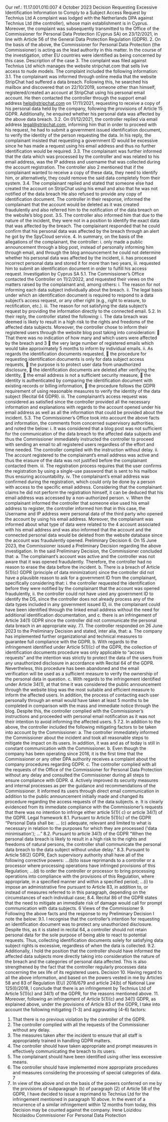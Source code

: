 Our ref.: 11.17.001.010.007 4 October 2023
Decision
Requesting Excessive Identification Information to Comply to a Subject
Access Request by Technius Ltd
A complaint was lodged with the Netherlands DPA against Technius Ltd (the
controller), whose main establishment is in Cyprus. Moreover, the complaint was
subsequently transmitted to the Office of the Commissioner for Personal Data
Protection (Cyprus SA) on 23/12/2021, in line with Article 56 of the General Data
Protection Regulation (GDPR).
2. On the basis of the above, the Commissioner for Personal Data Protection
(the Commissioner) is acting as the lead authority in this matter. In the course of
the investigation, other EU countries were identified as being concerned by this
case.
Description of the case
3. The complaint was filed against Technius Ltd which manages the website
stripchat.com that sells live access to nude models. The complaint included the
following information:
3.1. The complainant was informed through online media that the website
StripChat had suffered a data breach. Following this, he searched his mailbox
and discovered that on 22/10/2019, someone other than himself,
registered/created an account at StripChat using his personal email account. He
then contacted the controller through the support email address
help@stripchat.com on 17/11/2021, requesting to receive a copy of his personal
data held by the company, following the provisions of Article 15 GDPR.
Additionally, he enquired whether his personal data was affected by the above
data breach.
3.2. On 01/12/2021, the controller replied via email address legal@stripchat.com,
informing him that in order to proceed with his request, he had to submit a
government issued identification document, to verify the identity of the person
requesting the data. In his reply, the complainant insisted that requesting a
government ID would be excessive since he has made a request using his email
address and thus no further identification would be required.
3.3. The complainant was further informed that the data which was processed by
the controller and was related to his email address, was the IP address and
username that was collected during the account registration. The controller also
2
mentioned that if the complainant wanted to receive a copy of these data, they
need to identify him, or alternatively, they could remove the said data completely
from their system.
3.4. The complainant replied and stated that someone else had created the
account on StripChat using his email and also that he was not notified of the data
breach He also refused to provide any copy of identification document. The
controller in their response, informed the complainant that the account would be
deleted as it was created fraudulently and also referred him to the notification of
the data breach on the website’s blog post.
3.5. The controller also informed him that due to the nature of the incident, they
were not in a position to identify the exact data that was affected by the breach.
The complainant responded that he could confirm that his personal data was
affected by the breach through an alert he got by the SpyCloud service.
4. In summary, on the basis of the allegations of the complainant, the controller:
i. only made a public announcement through a blog post, instead of
personally informing him through email, and through the blog
announcement he could not determine whether his personal data was
affected by the incident,
ii. has processed incorrect personal data and stored it for more than two
years,
iii. requested him to submit an identification document in order to fulfill his
access request.
Investigation by Cyprus SA
5.1. The Commissioner’s Office contacted the Controller on 11/2/2022, and
requested their views on the matters raised by the complainant and, among
others:
i. The reason for not informing each data subject individually about the
breach.
ii. The legal basis under which an identification document is required to
respond to a data subject’s access request, or any other right (e.g., right
to erasure, to rectification, etc.).
iii. The reason for not satisfying the data subject’s request by providing the
information directly to the connected email.
5.2. In their reply, the controller stated the following:
i. The data breach was deemed is likely to result in a high risk to the rights
and freedoms of the affected data subjects. Moreover, the controller
chose to inform their registered users through the website blog post taking
into consideration:
 That there was no indication of how many and which users were
affected by the breach and
3
 the very large number of registered emails which would take
approximately 5 months to inform by individual emails.
ii. As regards the identification documents requested,
 the procedure for requesting identification documents is only for
data subject access requests,
 the purpose is to protect user data from unauthorized disclosure,
 the identification documents are deleted after verifying the identity,
 the email address is not a sufficient security measure,
 the identity is authenticated by comparing the identification
document with existing records or billing information,
 the procedure follows the GDPR requirement of using reasonable
measures to verify the identity of the data subject (Recital 64
GDPR).
iii. The complainant’s access request was considered as satisfied since the
controller provided all the necessary information and explanations with
regards to the account opened under his email address as well as all the
information that could be provided about the incident.
5.3. The Commissioner’s Office took into account the above facts and
information, the comments from concerned supervisory authorities, and noted
the below:
i. It was considered that a blog post was not sufficient for the
communication of the data breach to the affected data subjects and thus
the Commissioner immediately instructed the controller to proceed with
sending an email to all registered users regardless of the effort and time
needed. The controller complied with the instruction without delay.
ii. The account registered to the complainant’s email address was active and
thus the erasure of the data was not justified before the complainant
contacted them.
iii. The registration process requires that the user confirms the registration by
using a single-use password that is sent to his mailbox thus ensuring
accountability.
iv. The complainant’s email address was confirmed during the registration,
which could only be done by a person with access to the specific email
address. Considering that the complainant claims he did not perform the
registration himself, it can be deduced that his email address was
accessed by a non-authorized person.
v. When the complainant informed the controller that someone else used his
email address to register, the controller informed him that in this case, the
Username and IP address were personal data of the third party who
opened the account by using his email address. Moreover, the
complainant was informed about what type of data were related to the
4
account associated with his email address and was also informed that the
account and the connected personal data would be deleted from the
website database since the account was fraudulently opened.
Preliminary Decision
6. On 15 June 2023, the Commissioner issued a Preliminary Decision regarding
the above investigation. In the said Preliminary Decision, the Commissioner
concluded that:
a. The complainant’s account was active and the controller was not aware
that it was opened fraudulently. Therefore, the controller had no reason to
erase the data before the incident.
b. There is a breach of Article 5(1)(c) GDPR (principle of data minimization)
since the controller did not have a plausible reason to ask for a
government ID from the complainant, specifically considering that:
i. the controller requested the identification before they were notified by
the complainant that the account was opened fraudulently,
ii. the controller could not have used any government ID to identify the
DS, since the controller does not already process any of the data
types included in any government issued ID,
iii. the complainant could have been identified through the linked email
address without the need for additional identification documentation,
and
c. there is an infringement of Article 34(1) GDPR since the controller did
not communicate the personal data breach in an appropriate way.
7.1. The controller responded on 26 June 2023 to the Preliminary Decision and
stated, inter alia, that:
a. The company has implemented further organizational and technical
measures to guarantee full compliance with the GDPR.
b. With regards to the infringement identified under Article 5(1)(c) of the
GDPR, the collection of identification documents procedure was only
applicable to “access requests” and the intention was strictly to protect the
data of the users from any unauthorized disclosure in accordance with
Recital 64 of the GDPR. Nevertheless, this procedure has been
abandoned and the email verification will be used as a sufficient measure
to verify the ownership of the personal data in question.
c. With regards to the infringement identified under Article 34(1), at that time
it was considered the public announcement through the website blog was
the most suitable and efficient measure to inform the affected users. In
addition, the process of contacting each user personally through an email
would have taken at least 5 months to be completed in comparison with
the mass and immediate notice through the blog. Despite this, the
controller complied with the Commissioner’s instructions and proceeded
with personal email notification as it was not their intention to avoid
informing the affected users.
5
7.2. In addition to the above, the controller included the following mitigating
factors to be taken into account by the Commissioner:
a. The controller immediately informed the Commissioner about the incident
and took all reasonable steps to mitigate the impact on its users. In
addition, it was and as of today is still in constant communication with the
Commissioner.
b. Even though the company has been operating since 2016, it is the first
time that the Commissioner or any other DPA authority receives a
complaint about the company procedures regarding GDPR.
c. The controller complied with all the requests of the Office of the
Commissioner for Personal Data Protection without any delay and
consulted the Commissioner during all steps to ensure compliance with
GDPR.
d. Actively improved its security measures and internal processes as per the
guidance and recommendations of the Commissioner. It informed its
users through direct email communication in addition to the public
announcement initially made and changed its procedure regarding the
access requests of the data subjects.
e. It is clearly evidenced from its immediate compliance with the
Commissioner’s requests that there was no intention to infringe either
article 5(1)( c) or article 34(1) of the GDPR.
Legal framework
8.1. Pursuant to Article 5(1)(c) of the GDPR “Personal Data shall be:
…
(c) adequate, relevant and limited to what is necessary in relation to the
purposes for which they are processed ('data minimisation');
…”
8.2. Pursuant to article 34(1) of the GDPR “When the personal data breach is
likely to result in a high risk to the rights and freedoms of natural persons, the
controller shall communicate the personal data breach to the data subject
without undue delay.”
8.3. Pursuant to Article 58(2) GDPR, Each supervisory authority shall have all
of the following corrective powers:
…(b)to issue reprimands to a controller or a processor where processing
operations have infringed provisions of this Regulation;
…(d) to order the controller or processor to bring processing operations into
compliance with the provisions of this Regulation, where appropriate, in a
specified manner and within a specified period;
…(i) to impose an administrative fine pursuant to Article 83, in addition to, or
instead of measures referred to in this paragraph, depending on the
circumstances of each individual case;
8.4. Recital 86 of the GDPR states that the need to mitigate an immediate risk
of damage would call for prompt communication with data subjects.
6
Views of the Commissioner
9. Following the above facts and the response to my Preliminary Decision I note
the below:
9.1. I recognise that the controller’s intention for requesting an identification
document was to protect any unauthorized disclosure. Despite this, as it is stated
in recital 64, a controller should not retain personal data for the sole purpose of
being able to react to potential requests. Thus, collecting identification
documents solely for satisfying data subject rights is excessive, regardless of
when the data is collected.
9.2. Additionally, I hold the position that the controller should have informed the
affected data subjects more directly taking into consideration the nature of the
breach and the categories of personal data affected. This is also strengthened by
the fact that the controller regularly processes data concerning the sex life of its
registered users.
Decision
10. Having regard to all the above information, and based on the powers vested
in me by Articles 58 and 83 of Regulation (EU) 2016/679 and article 24(b) of
National Law 125(I)/2018, I conclude that there is an infringement by Technius
Ltd of Article 5(1)(c) and 34(1) of the GDPR, for the reasons mentioned above.
11. Moreover, following an infringement of Article 5(1)(c) and 34(1) GDPR, as
explained above, under the provisions of Article 83 of the GDPR, I take into
account the following mitigating (1-3) and aggravating (4-6) factors:
1. That there is no previous violation by the controller of the GDPR.
2. The controller complied with all the requests of the Commissioner without any
delay.
3. The measures taken after the incident to ensure that all staff is appropriately
trained in handling GDPR matters.
4. The controller should have taken appropriate and prompt measures in
effectively communicating the breach to its users.
5. The complainant should have been identified using other less excessive
means.
6. The controller should have implemented more appropriate procedures and
measures considering the processing of special categories of data.
7
14. In view of the above and on the basis of the powers conferred on me by the
provisions of subparagraph (b) of paragraph (2) of Article 58 of the GDPR, I have
decided to issue a reprimand to Technius Ltd for the infringement mentioned in
paragraph 10 above. In the event of a recurrence of a similar infringement within
12 months from today, this Decision may be counted against the company.
Irene Loizidou Nicolaidou
Commissioner
For Personal Data Protection
